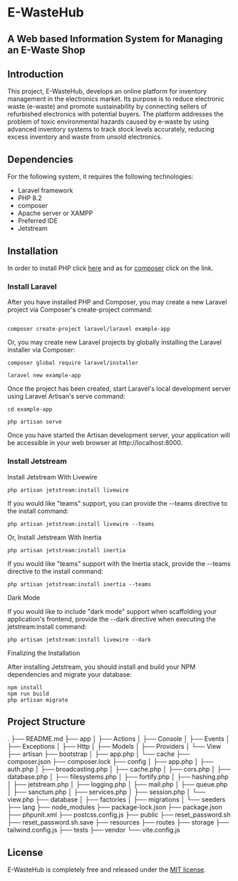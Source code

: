 # E-WasteHub
## A Web based Information System for Managing an E-Waste Shop

## Introduction

This project, E-WasteHub, develops an online platform for inventory management in the electronics market. Its purpose is to reduce electronic waste (e-waste) and promote sustainability by connecting sellers of refurbished electronics with potential buyers. The platform addresses the problem of toxic environmental hazards caused by e-waste by using advanced inventory systems to track stock levels accurately, reducing excess inventory and waste from unsold electronics.

## Dependencies

For the following system, it requires the following technologies:
- Laravel framework
- PHP 8.2
- composer
- Apache server or XAMPP
- Preferred IDE
- Jetstream

## Installation
In order to install PHP click [here](https://www.php.net/downloads) and as for [composer](https://getcomposer.org) click on the link.

### Install Laravel

After you have installed PHP and Composer, you may create a new Laravel project via Composer's create-project command:
```

composer create-project laravel/laravel example-app

```
Or, you may create new Laravel projects by globally installing the Laravel installer via Composer:
```
composer global require laravel/installer
 
laravel new example-app
```
Once the project has been created, start Laravel's local development server using Laravel Artisan's serve command:
```
cd example-app
 
php artisan serve
```
Once you have started the Artisan development server, your application will be accessible in your web browser at http://localhost:8000. 

### Install Jetstream

Install Jetstream With Livewire ​

```
php artisan jetstream:install livewire
```

If you would like "teams" support, you can provide the --teams directive to the install command:

```
php artisan jetstream:install livewire --teams
```

Or, Install Jetstream With Inertia ​

```
php artisan jetstream:install inertia
```

If you would like "teams" support with the Inertia stack, provide the --teams directive to the install command:

```
php artisan jetstream:install inertia --teams
```

Dark Mode ​

If you would like to include "dark mode" support when scaffolding your application's frontend, provide the --dark directive when executing the jetstream:install command:

```
php artisan jetstream:install livewire --dark
```

Finalizing the Installation ​

After installing Jetstream, you should install and build your NPM dependencies and migrate your database:

```
npm install
npm run build
php artisan migrate
```

## Project Structure
.
├── README.md
├── app
│   ├── Actions
│   ├── Console
│   ├── Events
│   ├── Exceptions
│   ├── Http
│   ├── Models
│   ├── Providers
│   └── View
├── artisan
├── bootstrap
│   ├── app.php
│   └── cache
├── composer.json
├── composer.lock
├── config
│   ├── app.php
│   ├── auth.php
│   ├── broadcasting.php
│   ├── cache.php
│   ├── cors.php
│   ├── database.php
│   ├── filesystems.php
│   ├── fortify.php
│   ├── hashing.php
│   ├── jetstream.php
│   ├── logging.php
│   ├── mail.php
│   ├── queue.php
│   ├── sanctum.php
│   ├── services.php
│   ├── session.php
│   └── view.php
├── database
│   ├── factories
│   ├── migrations
│   └── seeders
├── lang
├── node_modules
├── package-lock.json
├── package.json
├── phpunit.xml
├── postcss.config.js
├── public
├── reset_password.sh
├── reset_password.sh.save
├── resources
├── routes
├── storage
├── tailwind.config.js
├── tests
├── vendor
└── vite.config.js

## License
E-WasteHub is completely free and released under the [MIT license](https://opensource.org/licenses/MIT).
















